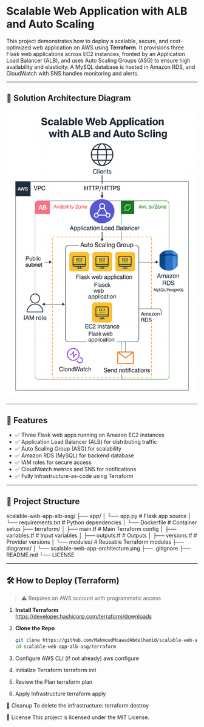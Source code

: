 # Scalable Web Application with ALB and Auto Scaling

This project demonstrates how to deploy a scalable, secure, and cost-optimized web application on AWS using **Terraform**. It provisions three Flask web applications across EC2 instances, fronted by an Application Load Balancer (ALB), and uses Auto Scaling Groups (ASG) to ensure high availability and elasticity. A MySQL database is hosted in Amazon RDS, and CloudWatch with SNS handles monitoring and alerts.

---

## 📌 Solution Architecture Diagram

![Scalable Web Application Architecture](./diagrams/scalable-web-app-architecture.png)

---

## 🚀 Features

- ✅ Three Flask web apps running on Amazon EC2 instances
- ✅ Application Load Balancer (ALB) for distributing traffic
- ✅ Auto Scaling Group (ASG) for scalability
- ✅ Amazon RDS (MySQL) for backend database
- ✅ IAM roles for secure access
- ✅ CloudWatch metrics and SNS for notifications
- ✅ Fully infrastructure-as-code using Terraform

---

## 📁 Project Structure

scalable-web-app-alb-asg/
├── app/
│ └── app.py # Flask app source
│ └── requirements.txt # Python dependencies
│ └── Dockerfile # Container setup
├── terraform/
│ ├── main.tf # Main Terraform config
│ ├── variables.tf # Input variables
│ ├── outputs.tf # Outputs
│ ├── versions.tf # Provider versions
│ └── modules/ # Reusable Terraform modules
├── diagrams/
│ └── scalable-web-app-architecture.png
├── .gitignore
├── README.md
└── LICENSE


---

## 🛠 How to Deploy (Terraform)

> ⚠️ Requires an AWS account with programmatic access

1. **Install Terraform**  
   https://developer.hashicorp.com/terraform/downloads

2. **Clone the Repo**
   ```bash
   git clone https://github.com/MahmoudMoawadAbdelhamid/scalable-web-app-alb-asg.git
   cd scalable-web-app-alb-asg/terraform

3. Configure AWS CLI (if not already)
aws configure

4. Initialize Terraform
terraform init

5. Review the Plan
terraform plan

6. Apply Infrastructure
terraform apply

🧼 Cleanup
To delete the infrastructure:
terraform destroy

📄 License
This project is licensed under the MIT License.
